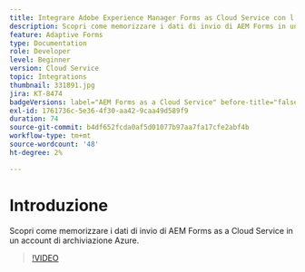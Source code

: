 ```yaml
---
title: Integrare Adobe Experience Manager Forms as Cloud Service con l’archiviazione di Azure
description: Scopri come memorizzare i dati di invio di AEM Forms in un account di archiviazione Azure.
feature: Adaptive Forms
type: Documentation
role: Developer
level: Beginner
version: Cloud Service
topic: Integrations
thumbnail: 331891.jpg
jira: KT-8474
badgeVersions: label="AEM Forms as a Cloud Service" before-title="false"
exl-id: 1761736c-5e36-4f30-aa42-9caa49d589f9
duration: 74
source-git-commit: b4df652fcda0af5d01077b97aa7fa17cfe2abf4b
workflow-type: tm+mt
source-wordcount: '48'
ht-degree: 2%

---
```


# Introduzione

Scopri come memorizzare i dati di invio di AEM Forms as a Cloud Service in un account di archiviazione Azure.

>[!VIDEO](https://video.tv.adobe.com/v/336028?quality=12&learn=on)
